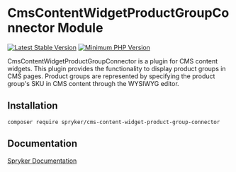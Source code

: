 # CmsContentWidgetProductGroupConnector Module
[![Latest Stable Version](https://poser.pugx.org/spryker/cms-content-widget-product-group-connector/v/stable.svg)](https://packagist.org/packages/spryker/cms-content-widget-product-group-connector)
[![Minimum PHP Version](https://img.shields.io/badge/php-%3E%3D%208.0-8892BF.svg)](https://php.net/)

CmsContentWidgetProductGroupConnector is a plugin for CMS content widgets. This plugin provides the functionality to display product groups in CMS pages. Product groups are represented by specifying the product group's SKU in CMS content through the WYSIWYG editor.

## Installation

```
composer require spryker/cms-content-widget-product-group-connector
```

## Documentation

[Spryker Documentation](https://docs.spryker.com)
